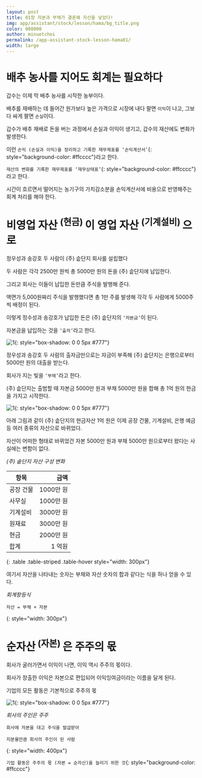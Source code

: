 ```yaml
---
layout: post
title: 01장 자본과 부채가 결혼해 자산을 낳았다!
img: app/assistant/stock/lesson/hama/bg_title.png
color: 008000
author: minuetchoi
permalink: /app-assistant-stock-lesson-hama01/
width: large
---
```


# 배추 농사를 지어도 회계는 필요하다

갑수는 이제 막 배추 농사를 시작한 농부이다.

배추를 재배하는 데 들어간 원가보다 높은 가격으로 시장에 내다 팔면 ``이익``이 나고, 그보다 싸게 팔면 ``손실``이다.

갑수가 배추 재배로 돈을 버는 과정에서 손실과 이익이 생기고, 갑수의 재산에도 변화가 발생한다.

이런 ``손익 (손실과 이익)을 정리하고 기록한 재무제표를 ‘손익계산서’``{: style="background-color: #ffcccc"}라고 한다.

``재산의 변화를 기록한 재무제표를 ‘재무상태표’``{: style="background-color: #ffcccc"}라고 한다.

시간이 흐르면서 떨어지는 농기구의 가치감소분을 손익계산서에 비용으로 반영해주는 회계 처리를 해야 한다.


# 비영업 자산 <sup> (현금) </sup> 이 영업 자산 <sup> (기계설비) </sup> 으로

정우성과 송강호 두 사람이 (주) 솥단지 회사를 설립했다

두 사람은 각각 2500만 원씩 총 5000만 원의 돈을 (주) 솥단지에 납입한다.

그리고 회사는 이들이 납입한 돈만큼 주식을 발행해 준다.

액면가 5,000원짜리 주식을 발행했다면 총 1만 주를 발생해 각각 두 사람에게 5000주씩 배정이 된다.

이렇게 정수성과 송강호가 납입한 돈은 (주) 솥단지의 ``‘자본금’``이 된다.

자본금을 납입하는 것을 ``‘출자’``라고 한다.

![1]({{site.baseurl}}/images/app/assistant/stock/lesson/hama/hama1.png){: style="box-shadow: 0 0 5px #777"}

정우성과 송강호 두 사람의 출자금만으로는 자금이 부족해 (주) 솥단지는 은행으로부터 5000만 원의 대출을 받는다.

회사가 지는 빛을 ``‘부채’``라고 한다.

(주) 솥단지는 출범할 때 자본금 5000만 원과 부채 5000만 원을 합해 총 1억 원의 현금을 가지고 시작한다.

![1]({{site.baseurl}}/images/app/assistant/stock/lesson/hama/hama2.png){: style="box-shadow: 0 0 5px #777"}

아래 그림과 같이 (주) 솥단지의 현금자산 1억 원은 이제 공장 건물, 기계설비, 은행 예금 등 여러 종류의 자산으로 바뀌었다.

자산이 어떠한 형태로 바뀌었건 자본 5000만 원과 부채 5000만 원으로부터 왔다는 사실에는 변함이 없다.


*(주) 솥단지 자산 구성 변화*

| 항목 | 금액 |
| --- | ---: |
| 공장 건물 | 1000만 원 |
| 사무실 | 1000만 원 |
| 기계설비 | 3000만 원 |
| 원재료 | 3000만 원 |
| 현금 | 2000만 원 |
| 합계 | 1 억원 |
{: .table .table-striped .table-hover style="width: 300px"}


여기서 자산을 나타내는 숫자는 부채와 자산 숫자의 합과 같다는 식을 하나 얻을 수 있다.


*회계항등식*

```text
자산 = 부채 + 자본
```
{: style="width: 300px"}

# 순자산<sup> (자본) </sup>은 주주의 몫

회사가 굴러가면서 이익이 나면, 이익 역시 주주의 몫이다.

회사가 창출한 이익은 자본으로 편입되어 이익잉여금이라는 이름을 달게 된다.

기업의 모든 활동은 기본적으로 주주의 몫 

![1]({{site.baseurl}}/images/app/assistant/stock/lesson/hama/hama3.png){: style="box-shadow: 0 0 5px #777"}


*회사의 주인은 주주*

```text
회사에 자본을 대고 주식을 발급받아 

지분율만큼 회사의 주인이 된 사람
```
{: style="width: 400px"}

``기업 활동은 주주의 몫 (자본 = 순자산)을 늘리기 위한 것``{: style="background-color: #ffcccc"}

<style>
.page-container {max-width: 1200px}
</style>